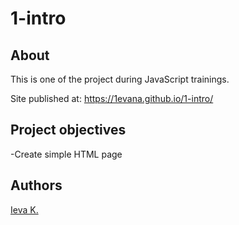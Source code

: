 # 1-intro

## About

This is one of the project during JavaScript trainings.

Site published at: https://1evana.github.io/1-intro/


## Project objectives

-Create simple HTML page


## Authors

[Ieva K.](https://github.com/1evana)
